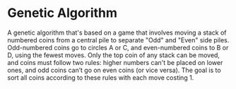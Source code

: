 # Genetic Algorithm

A genetic algorithm that's based on a game that  involves moving a stack of numbered coins from a central pile to separate "Odd" and "Even" side piles. Odd-numbered coins go to circles A or C, and even-numbered coins to B or D, using the fewest moves. Only the top coin of any stack can be moved, and coins must follow two rules: higher numbers can't be placed on lower ones, and odd coins can’t go on even coins (or vice versa). The goal is to sort all coins according to these rules with each move costing 1.
